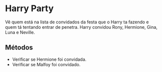 # Harry Party

Vê quem está na lista de convidados da festa que o Harry ta fazendo e quem tá tentando entrar de penetra.
Harry convidou Rony, Hermione, Gina, Luna e Neville.

## Métodos

+ Verificar se Hermione foi convidada.
+ Verificar se Malfoy foi convidado.
